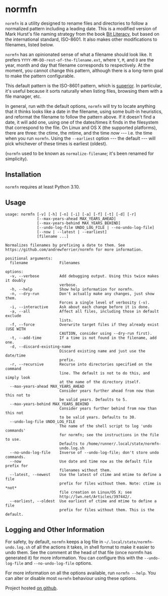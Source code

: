 # normfn

`normfn` is a utility designed to rename files and directories to
follow a normalized pattern including a leading date. This is a modified version
of Mark Hurst's file naming strategy from the book [Bit
Literacy](https://bitliteracy.com/), but based on the international standard,
ISO-8601. It also makes other modifications to filenames, listed below.

`normfn` has an opinionated sense of what a filename should look
like. It prefers `YYYY-MM-DD-rest-of-the-filename.ext`, where `Y`, `M`, and
`D` are the year, month and day that filename corresponds to respectively. At
the moment, you cannot change this pattern, although there is a long-term goal
to make the pattern configurable.

This default pattern is the ISO-8601 pattern, which is
[superior](https://xkcd.com/1179/). In particular, it's useful because it sorts
naturally when listing files, browsing them with a file manager, etc.

In general, run with the default options, `normfn` will try to locate anything
that it thinks looks like a date in the filename, using some built-in
heuristics, and reformat the filename to follow the pattern above. If it doesn't
find a date, it will add one, using one of the dates/times it finds in the
filesystem that correspond to the file. On Linux and OS X (the supported
platforms), there are three: the ctime, the mtime, and the time *now* --- i.e.
the time when you run `normfn`. Using the `--earliest` option --- the default
--- will pick whichever of these times is earliest (oldest).

(`normfn` used to be known as `normalize-filename`; it's been renamed
for simplicity).

## Installation

`normfn` requires at least Python 3.10.

## Usage

<!-- [START AUTO UPDATE] -->
<!-- Please keep comment here to allow auto-update -->
```
usage: normfn [-v] [-h] [-n] [-i] [-a] [-f] [-t] [-d] [-r]
              [--max-years-ahead MAX_YEARS_AHEAD]
              [--max-years-behind MAX_YEARS_BEHIND]
              [--undo-log-file UNDO_LOG_FILE | --no-undo-log-file]
              [--now | --latest | --earliest]
              [filename ...]

Normalizes filenames by prefixing a date to them. See
https://github.com/andrewferrier/normfn for more information.

positional arguments:
  filename              Filenames

options:
  -v, --verbose         Add debugging output. Using this twice makes it doubly
                        verbose.
  -h, --help            Show help information for normfn.
  -n, --dry-run         Don't actually make any changes, just show them.
                        Forces a single level of verbosity (-v).
  -i, --interactive     Ask about each change before it is done.
  -a, --all             Affect all files, including those in default exclude
                        lists.
  -f, --force           Overwrite target files if they already exist (USE WITH
                        CAUTION, consider using --dry-run first).
  -t, --add-time        If a time is not found in the filename, add one.
  -d, --discard-existing-name
                        Discard existing name and just use the date/time
                        prefix.
  -r, --recursive       Recurse into directories specified on the command
                        line. The default is not to do this, and simply look
                        at the name of the directory itself.
  --max-years-ahead MAX_YEARS_AHEAD
                        Consider years further ahead from now than this not to
                        be valid years. Defaults to 5.
  --max-years-behind MAX_YEARS_BEHIND
                        Consider years further behind from now than this not
                        to be valid years. Defaults to 30.
  --undo-log-file UNDO_LOG_FILE
                        The name of the shell script to log 'undo commands'
                        for normfn; see the instructions in the file to use.
                        Defaults to /home/runner/.local/state/normfn-
                        undo.log.sh
  --no-undo-log-file    Inverse of --undo-log-file; don't store undo commands.
  --now                 Use date and time now as the default file prefix for
                        filenames without them.
  --latest, --newest    Use the latest of ctime and mtime to define a file
                        prefix for files without them. Note: ctime is *not*
                        file creation on Linux/OS X; see
                        http://lwn.net/Articles/397442/.
  --earliest, --oldest  Use earliest of ctime and mtime to define a file
                        prefix for files without them. This is the default.

```
<!-- [END AUTO UPDATE] -->

## Logging and Other Information

For safety, by default, `normfn` keeps a log file in
`~/.local/state/normfn-undo.log.sh` of all the actions it takes, in
shell format to make it easier to undo them. See the comment at the head of that
file (once normfn has generated it) for more information. You can
configure this with the `--undo-log-file` and `--no-undo-log-file` options.

For more information on all the options available, run `normfn --help`. You can
alter or disable most `normfn` behaviour using these options.

Project hosted [on github](https://github.com/andrewferrier/normfn).

